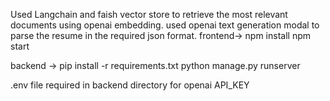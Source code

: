 Used Langchain and faish vector store to retrieve the most relevant documents using openai embedding. used openai text generation modal to parse the resume in the required json format.
frontend->
   npm install
   npm start

backend ->
    pip install -r requirements.txt
    python manage.py runserver

.env file required in backend directory for openai API_KEY
